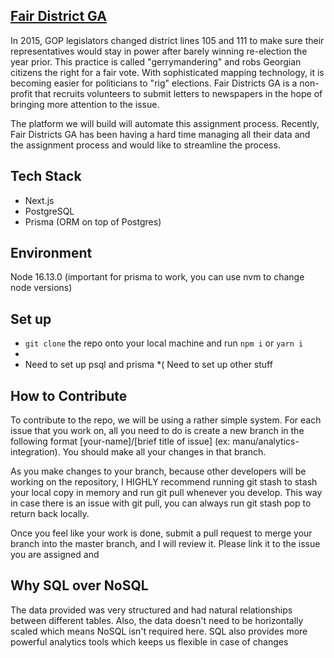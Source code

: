## [Fair District GA](https://www.fairdistrictsga.org)
In 2015, GOP legislators changed district lines 105 and 111 to make sure their representatives would stay in power after barely winning re-election the year prior. This practice is called "gerrymandering" and robs Georgian citizens the right for a fair vote. With sophisticated mapping technology, it is becoming easier for politicians to "rig" elections. Fair Districts GA is a non-profit that recruits volunteers to submit letters to newspapers in the hope of bringing more attention to the issue. 

The platform we will build will automate this assignment process. Recently, Fair Districts GA has been having a hard time managing all their data and the assignment process and would like to streamline the process.

## Tech Stack
* Next.js
* PostgreSQL
* Prisma (ORM on top of Postgres)

## Environment
Node 16.13.0 (important for prisma to work, you can use nvm to change node versions)

## Set up
* ```git clone``` the repo onto your local machine and run ```npm i``` or ```yarn i```
* 
* Need to set up psql and prisma
*( Need to set up other stuff

## How to Contribute

To contribute to the repo, we will be using a rather simple system. For each issue that you work on, all you need to do is create a new branch in the following format [your-name]/[brief title of issue] (ex: manu/analytics-integration). You should make all your changes in that branch. 

As you make changes to your branch, because other developers will be working on the repository, I HIGHLY recommend running git stash to stash your local copy in memory and run git pull whenever you develop. This way in case there is an issue with git pull, you can always run git stash pop to return back locally.

Once you feel like your work is done, submit a pull request to merge your branch into the master branch, and I will review it. Please link it to the issue you are assigned and 


## Why SQL over NoSQL
The data provided was very structured and had natural relationships between different tables. Also, the data doesn't need to be horizontally scaled which means NoSQL isn't required here. SQL also provides more powerful analytics tools which keeps us flexible in case of changes
